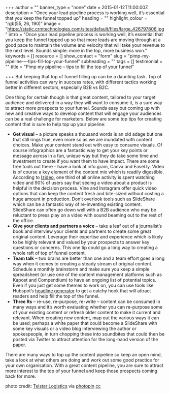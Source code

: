 +++
author = ""
banner_type = "none"
date = 2015-01-12T11:00:00Z
description = "Once your lead pipeline process is working well, it’s essential that you keep the funnel topped up"
heading = ""
highlight_colour = "rgb(55, 26, 190)"
image = "https://static.crmtechnologies.com/sites/default/files/large_426797806.jpg"
intro = "Once your lead pipeline process is working well, it’s essential that you keep the funnel topped up so that more leads are moving through at a good pace to maintain the volume and velocity that will take your revenue to the next level. Sounds simple: more in the top, more business won."
keywords = []
resource = []
show_contact = "form"
slug = "pimp-my-pipeline-–-tips-fill-top-your-funnel"
subheading = ""
tags = []
testimonial = ""
title = "Pimp my pipeline – tips to fill the top of your funnel"

+++
But keeping that top of funnel filling up can be a daunting task. Top of funnel activities can vary in success rates, with different tactics working better in different sectors, especially B2B vs B2C.

One thing for certain though is that great content, tailored to your target audience and delivered in a way they will want to consume it, is a sure way to attract more prospects to your funnel. Sounds easy but coming up with new and creative ways to develop content that will engage your audiences can be a real challenge for marketers. Below are some top tips for creating content that is sure to help top up your pipeline:

* **Get visual** – a picture speaks a thousand words is an old adage but one that still rings true, even more so as we are inundated with content choices. Make your content stand out with easy to consume visuals. Of course infographics are a fantastic way to get your key points or message across in a fun, unique way but they do take some time and investment to create if you want them to have impact. There are some free tools out there - have a look at info.gram, Canva and Easel.ly. Video is of course a key element of the content mix which is readily digestible. According to [Izideo](https://www.izideo.com/blog/25-amazing-video-marketing-statistics/), one third of all online activity is spent watching video and 90% of users say that seeing a video about a product is helpful in the decision process. Vine and Instagram offer quick video options that can keep the content fresh and bite-sized without costing a huge amount in production. Don’t overlook tools such as SlideShare which can be a fantastic way of re-inventing existing content. SlideShare can often go down well with a B2B audience who may be reluctant to press play on a video with sound beaming out to the rest of the office.
* **Give your clients and partners a voice** – take a leaf out of a journalist’s book and interview your clients and partners to create some great original content. Leverage their expertise and experience which is likely to be highly relevant and valued by your prospects to answer key questions or concerns. This one tip could go a long way to creating a whole raft of top of funnel content.
* **Team talk** – two brains are better than one and a team effort goes a long way when it comes to creating a steady stream of original content. Schedule a monthly brainstorm and make sure you keep a simple spreadsheet (or use one of the content management platforms such as Kapost and Compendium) to have an ongoing list of potential topics. Even if you just get some themes to work on, you can use tools like Hubspot’s [headline generator](http://www.hubspot.com/blog-topic-generator) to get a catchy hook that will attract readers and help fill the top of the funnel.
* **Three Rs** – re-use, re-purpose, re-write – content can be consumed in many ways and it’s worth evaluating whether you can re-purpose some of your existing content or refresh older content to make it current and relevant. When creating new content, map out the various ways it can be used; perhaps a white paper that could become a SlideShare with some key visuals or a video blog interviewing the author or spokespeople, in turn chopping these into soundbites that could then be posted via Twitter to attract attention for the long-hand version of the paper.

There are many ways to top up the content pipeline so keep an open mind, take a look at what others are doing and work out some good practice for your own organisation. With a great content pipeline, you are sure to attract more interest to the top of your funnel and keep those prospects coming back for more.

photo credit: [Telstar Logistics](https://www.flickr.com/photos/telstar/426797806/) via [photopin](http://photopin.com/) [cc](http://creativecommons.org/licenses/by-nc/2.0/)